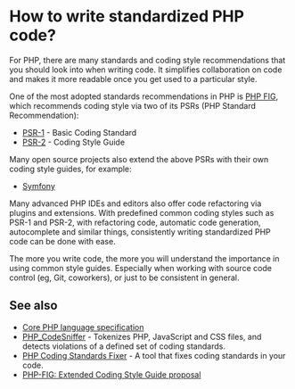 # How to write standardized PHP code?

For PHP, there are many standards and coding style recommendations that you
should look into when writing code. It simplifies collaboration on code and
makes it more readable once you get used to a particular style.

One of the most adopted standards recommendations in PHP is
[PHP FIG](http://php-fig.org), which recommends coding style via two of its
PSRs (PHP Standard Recommendation):

* [PSR-1](http://www.php-fig.org/psr/psr-1/) - Basic Coding Standard
* [PSR-2](http://www.php-fig.org/psr/psr-2/) - Coding Style Guide

Many open source projects also extend the above PSRs with their own coding
style guides, for example:

* [Symfony](http://symfony.com/doc/current/contributing/code/standards.html)

Many advanced PHP IDEs and editors also offer code refactoring via plugins and
extensions. With predefined common coding styles such as PSR-1 and PSR-2, with
refactoring code, automatic code generation, autocomplete and similar things,
consistently writing standardized PHP code can be done with ease.

The more you write code, the more you will understand the importance in using
common style guides. Especially when working with source code control (eg, Git,
coworkers), or just to be consistent in general.

## See also

* [Core PHP language specification](https://github.com/php/php-langspec)
* [PHP_CodeSniffer](https://github.com/squizlabs/PHP_CodeSniffer) - Tokenizes
  PHP, JavaScript and CSS files, and detects violations of a defined set of
  coding standards.
* [PHP Coding Standards Fixer](https://github.com/FriendsOfPHP/PHP-CS-Fixer) -
  A tool that fixes coding standards in your code.
* [PHP-FIG: Extended Coding Style Guide proposal](https://github.com/php-fig/fig-standards/blob/master/proposed/extended-coding-style-guide.md)

